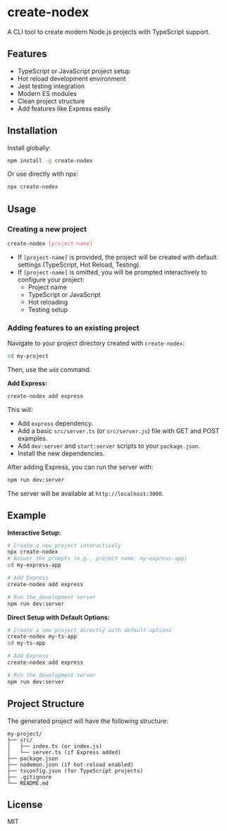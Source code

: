 # create-nodex

A CLI tool to create modern Node.js projects with TypeScript support.

## Features

- TypeScript or JavaScript project setup
- Hot reload development environment
- Jest testing integration
- Modern ES modules
- Clean project structure
- Add features like Express easily

## Installation

Install globally:

```bash
npm install -g create-nodex
```

Or use directly with npx:

```bash
npx create-nodex
```

## Usage

### Creating a new project

```bash
create-nodex [project-name]
```

- If `[project-name]` is provided, the project will be created with default settings (TypeScript, Hot Reload, Testing).
- If `[project-name]` is omitted, you will be prompted interactively to configure your project:
  - Project name
  - TypeScript or JavaScript
  - Hot reloading
  - Testing setup

### Adding features to an existing project

Navigate to your project directory created with `create-nodex`:

```bash
cd my-project
```

Then, use the `add` command:

**Add Express:**

```bash
create-nodex add express
```

This will:

- Add `express` dependency.
- Add a basic `src/server.ts` (or `src/server.js`) file with GET and POST examples.
- Add `dev:server` and `start:server` scripts to your `package.json`.
- Install the new dependencies.

After adding Express, you can run the server with:

```bash
npm run dev:server
```

The server will be available at `http://localhost:3000`.

## Example

**Interactive Setup:**

```bash
# Create a new project interactively
npx create-nodex
# Answer the prompts (e.g., project name: my-express-app)
cd my-express-app

# Add Express
create-nodex add express

# Run the development server
npm run dev:server
```

**Direct Setup with Default Options:**

```bash
# Create a new project directly with default options
create-nodex my-ts-app
cd my-ts-app

# Add Express
create-nodex add express

# Run the development server
npm run dev:server
```

## Project Structure

The generated project will have the following structure:

```
my-project/
├── src/
│   ├── index.ts (or index.js)
│   └── server.ts (if Express added)
├── package.json
├── nodemon.json (if hot-reload enabled)
├── tsconfig.json (for TypeScript projects)
├── .gitignore
└── README.md
```

## License

MIT
